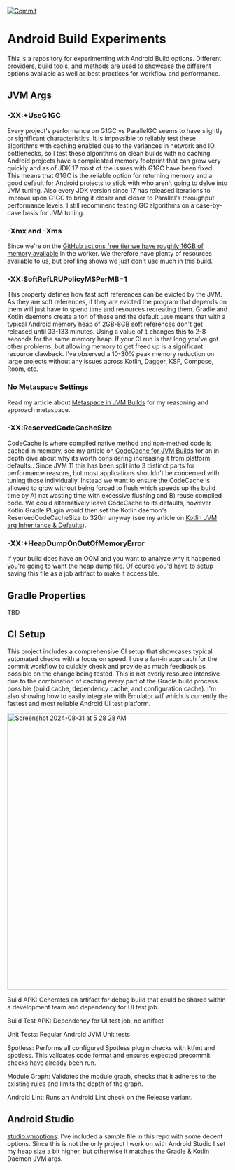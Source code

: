 [![Commit](https://github.com/kaeawc/android-ci/actions/workflows/commit.yml/badge.svg)](https://github.com/kaeawc/android-ci/actions/workflows/commit.yml)

# Android Build Experiments

This is a repository for experimenting with Android Build options. Different providers, build tools, and
methods are used to showcase the different options available as well as best practices for
workflow and performance.

## JVM Args

### -XX:+UseG1GC

Every project's performance on G1GC vs ParallelGC seems to have slightly or significant characteristics. It is impossible to reliably test these algorithms with caching enabled due to the variances in network and IO bottlenecks, so I test these algorithms on clean builds with no caching. Android projects have a complicated memory footprint that can grow very quickly and as of JDK 17 most of the issues with G1GC have been fixed. This means that G1GC is the reliable option for returning memory and a good default for Android projects to stick with who aren't going to delve into JVM tuning. Also every JDK version since 17 has released iterations to improve upon G1GC to bring it closer and closer to Parallel's throughput performance levels. I still recommend testing GC algorithms on a case-by-case basis for JVM tuning.

### -Xmx and -Xms

Since we're on the [GitHub actions free tier we have roughly 16GB of memory available](https://docs.github.com/en/actions/using-github-hosted-runners/using-github-hosted-runners/about-github-hosted-runners#standard-github-hosted-runners-for-public-repositories) in the worker. We therefore have plenty of resources available to us, but profiling shows we just don't use much in this build.

### -XX:SoftRefLRUPolicyMSPerMB=1

This property defines how fast soft references can be evicted by the JVM. As they are soft references, if they are evicted the program that depends on them will just have to spend time and resources recreating them. Gradle and Kotlin daemons create a ton of these and the default `1000` means that with a typical Android memory heap of 2GB-8GB soft references don't get released until 33-133 minutes. Using a value of `1` changes this to 2-8 seconds for the same memory heap. If your CI run is that long you've got other problems, but allowing memory to get freed up is a significant resource clawback. I've observed a 10-30% peak memory reduction on large projects without any issues across Kotlin, Dagger, KSP, Compose, Room, etc.

### No Metaspace Settings

Read my article about [Metaspace in JVM Builds](https://www.jasonpearson.dev/metaspace-in-jvm-builds/) for my reasoning and approach metaspace.

### -XX:ReservedCodeCacheSize

CodeCache is where compiled native method and non-method code is cached in memory, see my article on [CodeCache for JVM Builds](https://www.jasonpearson.dev/codecache-in-jvm-builds/) for an in-depth dive about why its worth considering increasing it from platform defaults.. Since JVM 11 this has been split into 3 distinct parts for performance reasons, but most applications shouldn't be concerned with tuning those individually. Instead we want to ensure the CodeCache is allowed to grow without being forced to flush which speeds up the build time by A) not wasting time with excessive flushing and B) reuse compiled code. We could alternatively leave CodeCache to its defaults, however Kotlin Gradle Plugin would then set the Kotlin daemon's ReservedCodeCacheSize to 320m anyway (see my article on [Kotlin JVM arg Inheritance & Defaults](https://www.jasonpearson.dev/kotlin-jvm-args-inheritance-and-defaults/)).

### -XX:+HeapDumpOnOutOfMemoryError

If your build does have an OOM and you want to analyze why it happened you're going to want the heap dump file. Of course you'd have to setup saving this file as a job artifact to make it accessible.

## Gradle Properties

TBD

## CI Setup

This project includes a comprehensive CI setup that showcases typical automated checks with a focus on speed. I use a fan-in approach for the commit workflow to quickly check and provide as much feedback as possible on the change being tested. This is not overly resource intensive due to the combination of caching every part of the Gradle build process possible (build cache, dependency cache, and configuration cache). I'm also showing how to easily integrate with Emulator.wtf which is currently the fastest and most reliable Android UI test platform.

<img width="631" alt="Screenshot 2024-08-31 at 5 28 28 AM" src="https://github.com/user-attachments/assets/4ce3f60f-1cbb-4f39-9eeb-779bb46da786">

Build APK: Generates an artifact for debug build that could be shared within a development team and dependency for UI test job.

Build Test APK: Dependency for UI test job, no artifact

Unit Tests: Regular Android JVM Unit tests

Spotless: Performs all configured Spotless plugin checks with ktfmt and spotless. This validates code format and ensures expected precommit checks have already been run.

Module Graph: Validates the module graph, checks that it adheres to the existing rules and limits the depth of the graph.

Android Lint: Runs an Android Lint check on the Release variant.

## Android Studio

[studio.vmoptions](studio.vmoptions): I've included a sample file in this repo with some decent options. Since this is not the only project I work on with Android Studio I set my heap size a bit higher, but otherwise it matches the Gradle & Kotlin Daemon JVM args.
